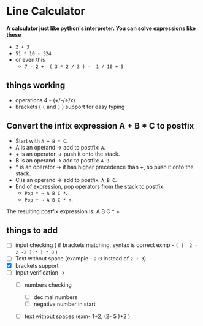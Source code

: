 # Line Calculator
**A calculator just like python's interpreter.
You can solve expressions like these**
- `2 + 3`
- `51 * 10 - 324`
- or even this
  - `7 - 2 +  ( 3 * 2 / 3 ) -  1 / 10 + 5`
    
## things working
- operations 4 - (+/-/÷/x)
- brackets ( `(` and `)` ) support for easy typing

## Convert the infix expression A + B * C to postfix

- Start with `A + B * C`.
- A is an operand → add to postfix: `A`.
- \+ is an operator → push it onto the stack.
- B is an operand → add to postfix: `A B`.
- \* is an operator → it has higher precedence than +, so push it onto the stack.
- C is an operand → add to postfix: `A B C`.
- End of expression, pop operators from the stack to postfix:
   - `Pop * → A B C *`.
   - `Pop + → A B C * +`.

The resulting postfix expression is: A B C * +

## things to add
- [ ] input checking ( if brackets matching, syntax is correct exmp - ` ( (  2 - 2 -2 ) * ) * 0 ` )
- [ ] Text without space (example - `2+3` instead of `2 + 3`)
- [x] brackets support
- [ ] Input verification -> 
  - [ ] numbers checking 
     - [ ] decimal numbers
     - [ ] negative number in start
  - [ ] text without spaces (exm- 1+2, (2- 5 )\*2 )

